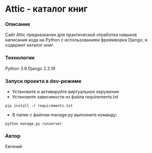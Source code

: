 # Attic - каталог книг
### Описание
Сайт Attic предназначен для практической отработки навыков написания кода на Python с использованием фреймворка Django, и содержит каталог книг.
### Технологии
Python 3.9
Django 2.2.19
### Запуск проекта в dev-режиме
- Установите и активируйте виртуальное окружение
- Установите зависимости из файла requirements.txt
```
pip install -r requirements.txt
``` 
- В папке с файлом manage.py выполните команду:
```
python manage.py runserver
```
### Автор
Евгений
